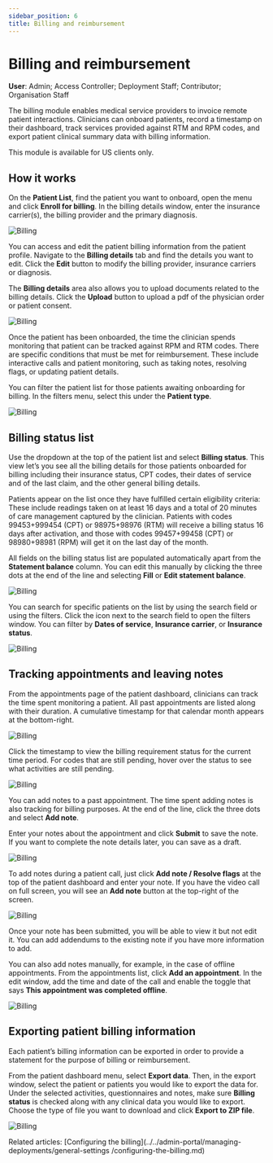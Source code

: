 ```yaml
---
sidebar_position: 6
title: Billing and reimbursement
---
```

# Billing and reimbursement
**User**: Admin; Access Controller; Deployment Staff; Contributor; Organisation Staff

The billing module enables medical service providers to invoice remote patient interactions. Clinicians can onboard patients, record a timestamp on their dashboard, track services provided against RTM and RPM codes, and export patient clinical summary data with billing information. 

This module is available for US clients only.


## How it works

On the **Patient List**, find the patient you want to onboard, open the menu and click **Enroll for billing**. In the billing details window, enter the insurance carrier(s), the billing provider and the primary diagnosis.

![Billing](.assets/Billing01.png)

You can access and edit the patient billing information from the patient profile. Navigate to the **Billing details** tab and find the details you want to edit. Click the **Edit** button to modify the billing provider, insurance carriers or diagnosis. 

The **Billing details** area also allows you to upload documents related to the billing details. Click the **Upload** button to upload a pdf of the physician order or patient consent. 

![Billing](.assets/Billing02.png)

Once the patient has been onboarded, the time the clinician spends monitoring that patient can be tracked against RPM and RTM codes. There are specific conditions that must be met for reimbursement. These include interactive calls and patient monitoring, such as taking notes, resolving flags, or updating patient details. 

You can filter the patient list for those patients awaiting onboarding for billing. In the filters menu, select this under the **Patient type**.

![Billing](.assets/Billing03.png)

## Billing status list

Use the dropdown at the top of the patient list and select **Billing status**. This view let’s you see all the billing details for those patients onboarded for billing including their insurance status, CPT codes, their dates of service and of the last claim, and the other general billing details. 

Patients appear on the list once they have fulfilled certain eligibility criteria: These include readings taken on at least 16 days and a total of 20 minutes of care management captured by the clinician. Patients with codes 99453+999454 (CPT) or 98975+98976 (RTM) will receive a billing status 16 days after activation, and those with codes 99457+99458 (CPT) or 98980+98981 (RPM) will get it on the last day of the month.

All fields on the billing status list are populated automatically apart from the **Statement balance** column. You can edit this manually by clicking the three dots at the end of the line and selecting **Fill** or **Edit statement balance**.

![Billing](.assets/Billing04.png)

You can search for specific patients on the list by using the search field or using the filters. Click the icon next to the search field to open the filters window. You can filter by **Dates of service**, **Insurance carrier**, or **Insurance status**.

![Billing](.assets/Billing05.png)

## Tracking appointments and leaving notes

From the appointments page of the patient dashboard, clinicians can track the time spent monitoring a patient. All past appointments are listed along with their duration. A cumulative timestamp for that calendar month appears at the bottom-right.

![Billing](.assets/Billing06.png)

Click the timestamp to view the billing requirement status for the current time period. For codes that are still pending, hover over the status to see what activities are still pending.

![Billing](.assets/Billing07.png)

You can add notes to a past appointment. The time spent adding notes is also tracking for billing purposes. At the end of the line, click the three dots and select **Add note**.

Enter your notes about the appointment and click **Submit** to save the note. If you want to complete the note details later, you can save as a draft.
 
![Billing](.assets/Billing08.png)

To add notes during a patient call, just click **Add note / Resolve flags** at the top of the patient dashboard and enter your note. If you have the video call on full screen, you will see an **Add note** button at the top-right of the screen.

![Billing](.assets/Billing09.png)

Once your note has been submitted, you will be able to view it but not edit it. You can add addendums to the existing note if you have more information to add.

You can also add notes manually, for example, in the case of offline appointments. From the appointments list, click **Add an appointment**. In the edit window, add the time and date of the call and enable the toggle that says **This appointment was completed offline**.  

![Billing](.assets/Billing10.png)

## Exporting patient billing information

Each patient’s billing information can be exported in order to provide a statement for the purpose of billing or reimbursement.

From the patient dashboard menu, select **Export data**. Then, in the export window, select the patient or patients you would like to export the data for. Under the selected activities, questionnaires and notes, make sure **Billing status** is checked along with any clinical data you would like to export. Choose the type of file you want to download and click **Export to ZIP file**.

![Billing](.assets/Billing11.png)

Related articles: [Configuring the billing](../../admin-portal/managing-deployments/general-settings
/configuring-the-billing.md)
